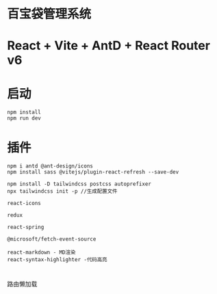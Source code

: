 # 百宝袋管理系统

# React + Vite + AntD + React Router v6

# 启动

```basg
npm install
npm run dev
```

# 插件

```basg
npm i antd @ant-design/icons
npm install sass @vitejs/plugin-react-refresh --save-dev

npm install -D tailwindcss postcss autoprefixer
npx tailwindcss init -p //生成配置文件

react-icons

redux

react-spring

@microsoft/fetch-event-source

react-markdown - MD渲染
react-syntax-highlighter -代码高亮

```

#

路由懒加载
